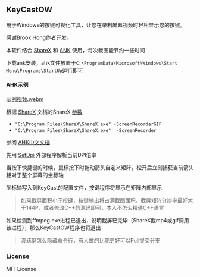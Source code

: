## KeyCastOW
用于Windows的按键可视化工具，让您在录制屏幕视频时轻松显示您的按键。

感谢Brook Hong作者开发。

本软件结合 [ShareX](https://github.com/ShareX/ShareX) 和 [ANK](https://autohotkey.com/) 使用，每次截图能节约一些时间

下载ank安装，ahk文件放置于`C:\ProgramData\Microsoft\Windows\Start Menu\Programs\StartUp`运行即可

#### AHK示例 

[示例视频.webm](https://github.com/allrobot/KeyCastOW_chinese/assets/43485379/31a7c584-d820-4d9b-ad31-c4ccae7f52d9)

根据 [ShareX](https://getsharex.com/docs/command-line-arguments) 文档的ShareX [参数 ](https://github.com/ShareX/ShareX/blob/master/ShareX/Enums.cs) 

 - `"C:\Program Files\ShareX\ShareX.exe" -ScreenRecorderGIF`
 - `"C:\Program Files\ShareX\ShareX.exe"  -ScreenRecorder`
 
参阅 [AHK中文文档](https://wyagd001.github.io/v2/docs) 

先用 [SetDpi](https://github.com/imniko/SetDPI) 外部程序解析当前DPI倍率

当按下快捷键的时候，鼠标按下时拖动箭头自定义矩阵，松开后立刻捕获当前箭头相对于整个屏幕的坐标轴

坐标轴写入到KeyCast的配置文件，按键程序将显示在矩阵内部显示

>如果截屏面积小于按键，按键输出将占满截图面积，截屏矩阵分辨率最好大于144P，或者修改C++的源码即可，本人不怎么精通C++语言

如果检测到ffmpeg.exe进程已退出，说明截屏已完毕（ShareX截mp4或gif调用该进程），那么KeyCastOW程序也将退出

>没琢磨怎么隐藏命令行，有人做的比我更好可以Pull提交分支


### License


MIT License
